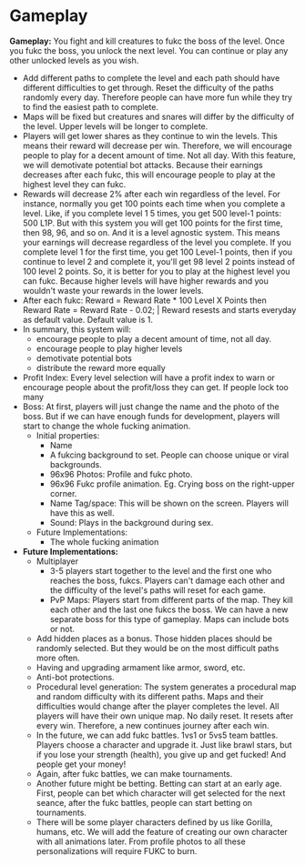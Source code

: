 # Gameplay



**Gameplay:** You fight and kill creatures to fukc the boss of the level. Once you fukc the boss, you unlock the next level. You can continue or play any other unlocked levels as you wish.

* Add different paths to complete the level and each path should have different difficulties to get through. Reset the difficulty of the paths randomly every day. Therefore people can have more fun while they try to find the easiest path to complete.
* Maps will be fixed but creatures and snares will differ by the difficulty of the level. Upper levels will be longer to complete.
* Players will get lower shares as they continue to win the levels. This means their reward will decrease per win. Therefore, we will encourage people to play for a decent amount of time. Not all day. With this feature, we will demotivate potential bot attacks. Because their earnings decreases after each fukc, this will encourage people to play at the highest level they can fukc.
* Rewards will decrease 2% after each win regardless of the level. For instance, normally you get 100 points each time when you complete a level. Like, if you complete level 1 5 times, you get 500 level-1 points: 500 L1P. But with this system you will get 100 points for the first time, then 98, 96, and so on. And it is a level agnostic system. This means your earnings will decrease regardless of the level you complete. If you complete level 1 for the first time, you get 100 Level-1 points, then if you continue to level 2 and complete it, you'll get 98 level 2 points instead of 100 level 2 points. So, it is better for you to play at the highest level you can fukc. Because higher levels will have higher rewards and you wouldn't waste your rewards in the lower levels.
* After each fukc: Reward = Reward Rate \* 100 Level X Points then Reward Rate = Reward Rate - 0.02; | Reward resests and starts everyday as default value. Default value is 1.
* In summary, this system will:
  * encourage people to play a decent amount of time, not all day.
  * encourage people to play higher levels
  * demotivate potential bots
  * distribute the reward more equally
* Profit Index: Every level selection will have a profit index to warn or encourage people about the profit/loss they can get. If people lock too many&#x20;
* Boss: At first, players will just change the name and the photo of the boss. But if we can have enough funds for development, players will start to change the whole fucking animation.
  * Initial properties:
    * Name
    * A fukcing background to set. People can choose unique or viral backgrounds.
    * 96x96 Photos: Profile and fukc photo.
    * 96x96 Fukc profile animation. Eg. Crying boss on the right-upper corner.&#x20;
    * Name Tag/space: This will be shown on the screen. Players will have this as well.
    * Sound: Plays in the background during sex.&#x20;
  * Future Implementations:
    * The whole fucking animation
* **Future Implementations:**
  * Multiplayer
    * 3-5 players start together to the level and the first one who reaches the boss, fukcs. Players can't damage each other and the difficulty of the level's paths will reset for each game.
    * PvP Maps: Players start from different parts of the map. They kill each other and the last one fukcs the boss. We can have a new separate boss for this type of gameplay. Maps can include bots or not.
  * Add hidden places as a bonus. Those hidden places should be randomly selected. But they would be on the most difficult paths more often.
  * Having and upgrading armament like armor, sword, etc.
  * Anti-bot protections.
  * Procedural level generation: The system generates a procedural map and random difficulty with its different paths. Maps and their difficulties would change after the player completes the level. All players will have their own unique map. No daily reset. It resets after every win. Therefore, a new continues journey after each win.
  * In the future, we can add fukc battles. 1vs1 or 5vs5 team battles. Players choose a character and upgrade it. Just like brawl stars, but if you lose your strength (health), you give up and get fucked! And people get your money!
  * Again, after fukc battles, we can make tournaments.
  * Another future might be betting. Betting can start at an early age. First, people can bet which character will get selected for the next seance, after the fukc battles, people can start betting on tournaments.
  * There will be some player characters defined by us like Gorilla, humans, etc. We will add the feature of creating our own character with all animations later. From profile photos to all these personalizations will require FUKC to burn.
